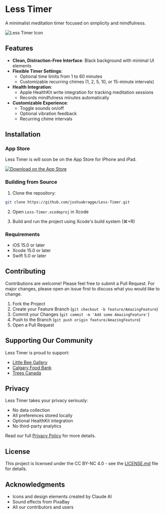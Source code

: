 # Less Timer

A minimalist meditation timer focused on simplicity and mindfulness.

![Less Timer Icon](assets/less-timer-icon-clear.png)

## Features

* **Clean, Distraction-Free Interface**: Black background with minimal UI elements
* **Flexible Timer Settings**:
  * Optional time limits from 1 to 60 minutes
  * Customizable recurring chimes (1, 2, 5, 10, or 15-minute intervals)
* **Health Integration**: 
  * Apple HealthKit write integration for tracking meditation sessions
  * Records mindfulness minutes automatically
* **Customizable Experience**:
  * Toggle sounds on/off
  * Optional vibration feedback
  * Recurring chime intervals

## Installation

### App Store
Less Timer is will soon be on the App Store for iPhone and iPad.

[![Download on the App Store](assets/app-store-badge.png)](APP_STORE_LINK)

### Building from Source

1. Clone the repository:
```bash
git clone https://github.com/joshuabragge/Less-Timer.git
```

2. Open `Less-Timer.xcodeproj` in Xcode

3. Build and run the project using Xcode's build system (⌘+R)

### Requirements

* iOS 15.0 or later
* Xcode 15.0 or later
* Swift 5.0 or later

## Contributing

Contributions are welcome! Please feel free to submit a Pull Request. For major changes, please open an issue first to discuss what you would like to change.

1. Fork the Project
2. Create your Feature Branch (`git checkout -b feature/AmazingFeature`)
3. Commit your Changes (`git commit -m 'Add some AmazingFeature'`)
4. Push to the Branch (`git push origin feature/AmazingFeature`)
5. Open a Pull Request

## Supporting Our Community

Less Timer is proud to support:

* [Little Bee Gallery](https://www.littlebeegallery.com/)
* [Calgary Food Bank](https://www.calgaryfoodbank.com/)
* [Trees Canada](https://treecanada.ca/)

## Privacy

Less Timer takes your privacy seriously:
* No data collection
* All preferences stored locally
* Optional HealthKit integration
* No third-party analytics

Read our full [Privacy Policy](privacy-policy.md) for more details.

## License

This project is licensed under the CC BY-NC 4.0 - see the [LICENSE.md](LICENSE.md) file for details.

## Acknowledgments

* Icons and design elements created by Claude AI
* Sound effects from PixaBay
* All our contributors and users

